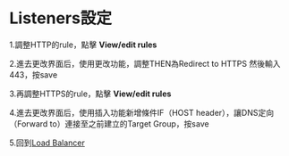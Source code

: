 # Listeners設定

1.調整HTTP的rule，點擊 **View/edit rules**

2.進去更改界面后，使用更改功能，調整THEN為Redirect to HTTPS 然後輸入443，按save

3.再調整HTTPS的rule，點擊 **View/edit rules**

4.進去更改界面后，使用插入功能新增條件IF（HOST header），讓DNS定向（Forward to）連接至之前建立的Target Group，按save

5.回到[Load Balancer](./)

